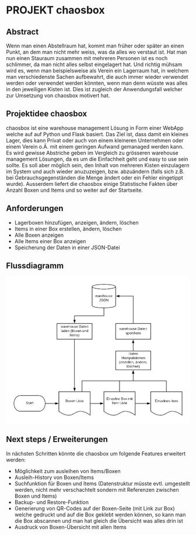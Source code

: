 # PROJEKT chaosbox
## Abstract
Wenn man einen Abstellraum hat, kommt man früher oder später an einen Punkt, an dem man nicht mehr weiss, was da alles wo verstaut ist. Hat man nun einen Stauraum zusammen mit mehreren Personen ist es noch schlimmer, da man nicht alles selbst eingelagert hat. Und richtig mühsam wird es, wenn man beispielsweise als Verein ein Lagerraum hat, in welchem man verschiedenste Sachen aufbewahrt, die auch immer wieder verwendet werden oder verwendet werden könnten, wenn man denn wüsste was alles in den jeweiligen Kisten ist. Dies ist zugleich der Anwendungsfall welcher zur Umsetzung von chaosbox motivert hat.

## Projektidee chaosbox
chaosbox ist eine warehouse management Lösung in Form einer WebApp welche auf auf Python und Flask basiert.
Das Ziel ist, dass damit ein kleines Lager, dies kann Privat oder auch von einem kleineren Unternehmen oder einem Verein o.Ä. mit einem geringen Aufwand gemanaged werden kann. Es wird gewisse Abstriche geben im Vergleich zu grösseren warehouse management Lösungen, da es um die Einfachheit geht und easy to use sein sollte. Es soll aber möglich sein, den Inhalt von mehreren Kisten einzulagern im System und auch wieder anuzuzeigen, bzw. abzuändern (falls sich z.B. bei Gebrauchsgegenständen die Menge ändert oder ein Fehler eingetippt wurde). Ausserdem liefert die chaosbox einige Statistische Fakten über Anzahl Boxen und Items und so weiter auf der Startseite.

## Anforderungen
* Lagerboxen hinzufügen, anzeigen, ändern, löschen
* Items in einer Box erstellen, ändern, löschen
* Alle Boxen anzeigen
* Alle Items einer Box anzeigen
* Speicherung der Daten in einer JSON-Datei

## Flussdiagramm
![chaosbox flow diagramm](chaosbox/docs/prog2_chaosbox_flowchart.png "chaosbox flow diagram")

## Next steps / Erweiterungen
In nächsten Schritten könnte die chaosbox um folgende Features erweitert werden:
* Möglichkeit zum ausleihen von Items/Boxen
* Ausleih-History von Boxen/Items
* Suchfunktion für Boxen und Items (Datenstruktur müsste evtl. umgestellt werden, nicht mehr verschachtelt sondern mit Referenzen zwischen Boxen und Items)
* Backup- und Restore-Funktion
* Generierung von QR-Codes auf der Boxen-Seite (mit Link zur Box) welche gedruckt und auf die Box geklebt werden können, so kann man die Box abscannen und man hat gleich die Übersicht was alles drin ist
* Ausdruck von Boxen-Übersicht mit allen Items